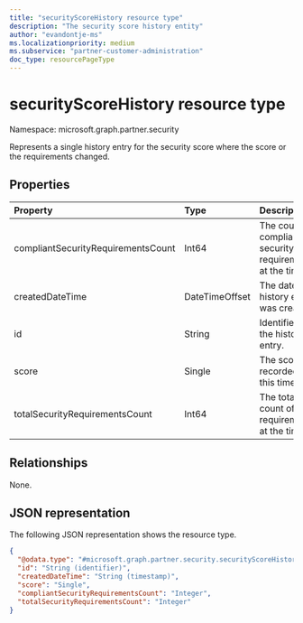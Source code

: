 ```yaml
---
title: "securityScoreHistory resource type"
description: "The security score history entity"
author: "evandontje-ms"
ms.localizationpriority: medium
ms.subservice: "partner-customer-administration"
doc_type: resourcePageType
---
```


# securityScoreHistory resource type

Namespace: microsoft.graph.partner.security

Represents a single history entry for the security score where the score or the requirements changed.

## Properties
|Property|Type|Description|
|:---|:---|:---|
|compliantSecurityRequirementsCount|Int64|The count of compliant security requirements at the time.|
|createdDateTime|DateTimeOffset|The date the history entry was created.|
|id|String|Identifier for the history entry.|
|score|Single|The score recorded at this time.|
|totalSecurityRequirementsCount|Int64|The total count of requirements at the time.|

## Relationships
None.

## JSON representation
The following JSON representation shows the resource type.
<!-- {
  "blockType": "resource",
  "keyProperty": "id",
  "@odata.type": "microsoft.graph.partner.security.securityScoreHistory",
  "openType": false
}
-->
``` json
{
  "@odata.type": "#microsoft.graph.partner.security.securityScoreHistory",
  "id": "String (identifier)",
  "createdDateTime": "String (timestamp)",
  "score": "Single",
  "compliantSecurityRequirementsCount": "Integer",
  "totalSecurityRequirementsCount": "Integer"
}
```

